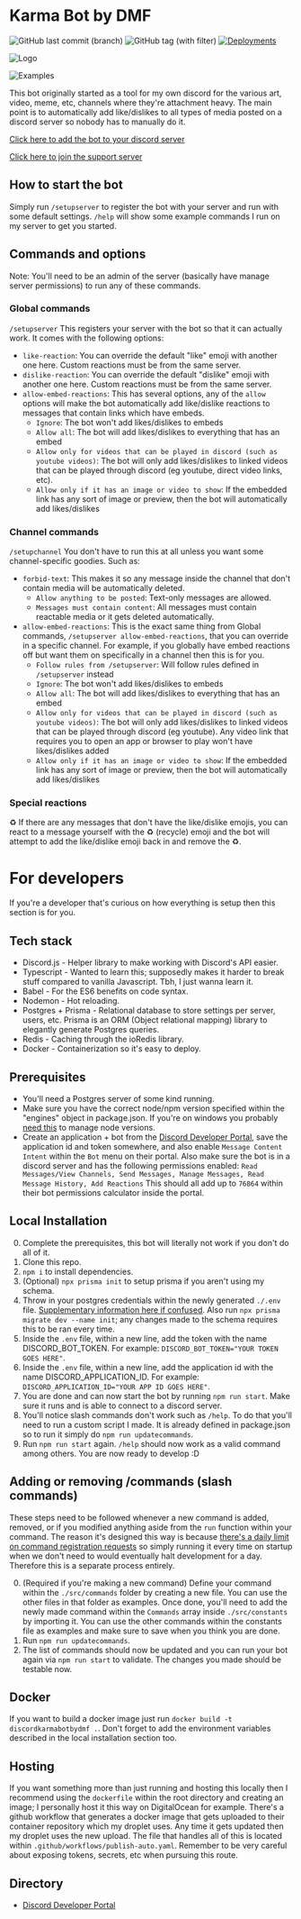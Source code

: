 # Karma Bot by DMF
![GitHub last commit (branch)](https://img.shields.io/github/last-commit/rc4l/discordkarmabot/main?logo=github&label=latest%20update&color=blue) ![GitHub tag (with filter)](https://img.shields.io/github/v/tag/rc4l/DiscordKarmaBot?label=release&color=orange) [![Deployments](https://github.com/rc4l/DiscordKarmaBot/actions/workflows/publish-auto-versioning.yaml/badge.svg?branch=)](https://github.com/rc4l/DiscordKarmaBot/actions/workflows/publish-auto-versioning.yaml)

![Logo](https://i.imgur.com/zhJpAC5.png)

![Examples](https://i.imgur.com/adNBjV0.png)

This bot originally started as a tool for my own discord for the various art, video, meme, etc, channels where they're attachment heavy. The main point is to automatically add like/dislikes to all types of media posted on a discord server so nobody has to manually do it.

[Click here to add the bot to your discord server](https://discord.com/api/oauth2/authorize?client_id=750646677219573770&permissions=292058115136&scope=bot)

[Click here to join the support server](https://discord.gg/jyCCFGJa6F)

## How to start the bot

Simply run `/setupserver` to register the bot with your server and run with some default settings. `/help` will show some example commands I run on my server to get you started.

## Commands and options

Note: You'll need to be an admin of the server (basically have manage server permissions) to run any of these commands.

### Global commands
`/setupserver` This registers your server with the bot so that it can actually work. It comes with the following options:
- `like-reaction`: You can override the default "like" emoji with another one here. Custom reactions must be from the same server.
- `dislike-reaction`: You can override the default "dislike" emoji with another one here. Custom reactions must be from the same server.
- `allow-embed-reactions`: This has several options, any of the `allow` options will make the bot automatically add like/dislike reactions to messages that contain links which have embeds.
    - `Ignore`: The bot won't add likes/dislikes to embeds
    - `Allow all`: The bot will add likes/dislikes to everything that has an embed
    - `Allow only for videos that can be played in discord (such as youtube videos)`: The bot will only add likes/dislikes to linked videos that can be played through discord (eg youtube, direct video links, etc).
    - `Allow only if it has an image or video to show`: If the embedded link has any sort of image or preview, then the bot will automatically add likes/dislikes

### Channel commands
`/setupchannel` You don't have to run this at all unless you want some channel-specific goodies. Such as:
- `forbid-text`: This makes it so any message inside the channel that don't contain media will be automatically deleted.
    - `Allow anything to be posted`: Text-only messages are allowed.
    - `Messages must contain content`: All messages must contain reactable media or it gets deleted automatically.
- `allow-embed-reactions`: This is the exact same thing from Global commands, `/setupserver allow-embed-reactions`, that you can override in a specific channel. For example, if you globally have embed reactions off but want them on specifically in a channel then this is for you.
    - `Follow rules from /setupserver`: Will follow rules defined in `/setupserver` instead
    - `Ignore`: The bot won't add likes/dislikes to embeds
    - `Allow all`: The bot will add likes/dislikes to everything that has an embed
    - `Allow only for videos that can be played in discord (such as youtube videos)`: The bot will only add likes/dislikes to linked videos that can be played through discord (eg youtube). Any video link that requires you to open an app or browser to play won't have likes/dislikes added
    - `Allow only if it has an image or video to show`: If the embedded link has any sort of image or preview, then the bot will automatically add likes/dislikes

### Special reactions
♻️
If there are any messages that don't have the like/dislike emojis, you can react to a message yourself with the ♻️ (recycle) emoji and the bot will attempt to add the like/dislike emoji back in and remove the ♻️.

# For developers

If you're a developer that's curious on how everything is setup then this section is for you.

## Tech stack

- Discord.js - Helper library to make working with Discord's API easier.
- Typescript - Wanted to learn this; supposedly makes it harder to break stuff compared to vanilla Javascript. Tbh, I just wanna learn it.
- Babel - For the ES6 benefits on code syntax.
- Nodemon - Hot reloading.
- Postgres + Prisma - Relational database to store settings per server, users, etc. Prisma is an ORM (Object relational mapping) library to elegantly generate Postgres queries.
- Redis - Caching through the ioRedis library.
- Docker - Containerization so it's easy to deploy.

## Prerequisites

- You'll need a Postgres server of some kind running.
- Make sure you have the correct node/npm version specified within the "engines" object in package.json. If you're on windows you probably [need this](https://github.com/coreybutler/nvm-windows) to manage node versions.
- Create an application + bot from the [Discord Developer Portal](https://discord.com/developers/applications), save the application id and token somewhere, and also enable `Message Content Intent` within the `Bot` menu on their portal. Also make sure the bot is in a discord server and has the following permissions enabled: 
`
Read Messages/View Channels,
Send Messages,
Manage Messages,
Read Message History,
Add Reactions
`
This should all add up to `76864` within their bot permissions calculator inside the portal. 

## Local Installation

0. Complete the prerequisites, this bot will literally not work if you don't do all of it.
1. Clone this repo.
2. `npm i` to install dependencies.
3. (Optional) `npx prisma init` to setup prisma if you aren't using my schema.
4. Throw in your postgres credentials within the newly generated `./.env` file. [Supplementary information here if confused](https://www.prisma.io/docs/getting-started/setup-prisma/start-from-scratch/relational-databases/connect-your-database-typescript-postgresql). Also run `npx prisma migrate dev --name init`; any changes made to the schema requires this to be ran every time.
5. Inside the `.env` file, within a new line, add the token with the name DISCORD_BOT_TOKEN. For example: `DISCORD_BOT_TOKEN="YOUR TOKEN GOES HERE"`.
5. Inside the `.env` file, within a new line, add the application id with the name DISCORD_APPLICATION_ID. For example: `DISCORD_APPLICATION_ID="YOUR APP ID GOES HERE"`.
6. You are done and can now start the bot by running `npm run start`. Make sure it runs and is able to connect to a discord server.
7. You'll notice slash commands don't work such as `/help`. To do that you'll need to run a custom script I made. It is already defined in package.json so to run it simply do `npm run updatecommands`.
8. Run `npm run start` again. `/help` should now work as a valid command among others. You are now ready to develop :D

## Adding or removing /commands (slash commands)
These steps need to be followed whenever a new command is added, removed, or if you modified anything aside from the `run` function within your command. The reason it's designed this way is because [there's a daily limit on command registration requests](https://discordjs.guide/creating-your-bot/command-deployment.html#command-registration) so simply running it every time on startup when we don't need to would eventually halt development for a day. Therefore this is a separate process entirely.

0. (Required if you're making a new command) Define your command within the `./src/commands` folder by creating a new file. You can use the other files in that folder as examples. Once done, you'll need to add the newly made command within the `Commands` array inside `./src/constants` by importing it. You can use the other commands within the constants file as examples and make sure to save when you think you are done.
1. Run `npm run updatecommands`.
2. The list of commands should now be updated and you can run your bot again via `npm run start` to validate. The changes you made should be testable now.

## Docker
If you want to build a docker image just run `docker build -t discordkarmabotbydmf .`. Don't forget to add the environment variables described in the local installation section too.

## Hosting
If you want something more than just running and hosting this locally then I recommend using the `dockerfile` within the root directory and creating an image; I personally host it this way on DigitalOcean for example. There's a github workflow that generates a docker image that gets uploaded to their container repository which my droplet uses. Any time it gets updated then my droplet uses the new upload. The file that handles all of this is located within `.github/workflows/publish-auto.yaml`. Remember to be very careful about exposing tokens, secrets, etc when pursuing this route.

## Directory

- [Discord Developer Portal](https://discord.com/developers/applications)
